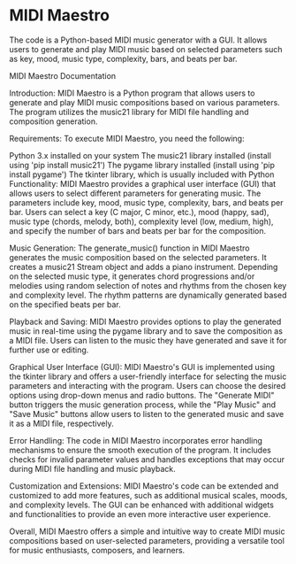 # MIDI Maestro
The code is a Python-based MIDI music generator with a GUI. It allows users to generate and play MIDI music based on selected parameters such as key, mood, music type, complexity, bars, and beats per bar.

MIDI Maestro Documentation

Introduction:
MIDI Maestro is a Python program that allows users to generate and play MIDI music compositions based on various parameters. The program utilizes the music21 library for MIDI file handling and composition generation.

Requirements:
To execute MIDI Maestro, you need the following:

Python 3.x installed on your system
The music21 library installed (install using 'pip install music21')
The pygame library installed (install using 'pip install pygame')
The tkinter library, which is usually included with Python
Functionality:
MIDI Maestro provides a graphical user interface (GUI) that allows users to select different parameters for generating music. The parameters include key, mood, music type, complexity, bars, and beats per bar. Users can select a key (C major, C minor, etc.), mood (happy, sad), music type (chords, melody, both), complexity level (low, medium, high), and specify the number of bars and beats per bar for the composition.

Music Generation:
The generate_music() function in MIDI Maestro generates the music composition based on the selected parameters. It creates a music21 Stream object and adds a piano instrument. Depending on the selected music type, it generates chord progressions and/or melodies using random selection of notes and rhythms from the chosen key and complexity level. The rhythm patterns are dynamically generated based on the specified beats per bar.

Playback and Saving:
MIDI Maestro provides options to play the generated music in real-time using the pygame library and to save the composition as a MIDI file. Users can listen to the music they have generated and save it for further use or editing.

Graphical User Interface (GUI):
MIDI Maestro's GUI is implemented using the tkinter library and offers a user-friendly interface for selecting the music parameters and interacting with the program. Users can choose the desired options using drop-down menus and radio buttons. The "Generate MIDI" button triggers the music generation process, while the "Play Music" and "Save Music" buttons allow users to listen to the generated music and save it as a MIDI file, respectively.

Error Handling:
The code in MIDI Maestro incorporates error handling mechanisms to ensure the smooth execution of the program. It includes checks for invalid parameter values and handles exceptions that may occur during MIDI file handling and music playback.

Customization and Extensions:
MIDI Maestro's code can be extended and customized to add more features, such as additional musical scales, moods, and complexity levels. The GUI can be enhanced with additional widgets and functionalities to provide an even more interactive user experience.

Overall, MIDI Maestro offers a simple and intuitive way to create MIDI music compositions based on user-selected parameters, providing a versatile tool for music enthusiasts, composers, and learners.
